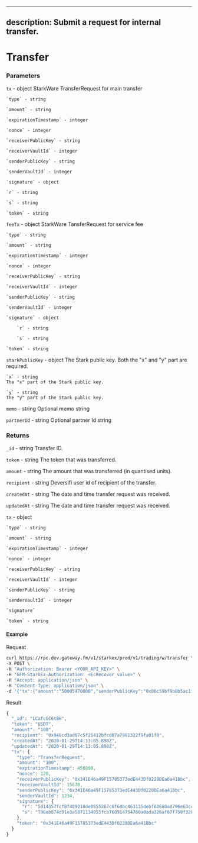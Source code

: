 
---
description: Submit a request for internal transfer.
---
# **Transfer**

### **Parameters**

`tx` - object
StarkWare TransferRequest for main transfer

    `type` - string
    
    `amount` - string
    
    `expirationTimestamp` - integer
    
    `nonce` - integer
    
    `receiverPublicKey` - string
    
    `receiverVaultId` - integer
    
    `senderPublicKey` - string
    
    `senderVaultId` - integer
    
    `signature` - object
    
    `r` - string
    
    `s` - string
    
    `token` - string

`feeTx` - object
StarkWare TansferRequest for service fee

    `type` - string
    
    `amount` - string
    
    `expirationTimestamp` - integer
    
    `nonce` - integer
    
    `receiverPublicKey` - string
    
    `receiverVaultId` - integer
    
    `senderPublicKey` - string
    
    `senderVaultId` - integer
    
    `signature` - object
    
        `r` - string
        
        `s` - string
    
    `token` - string

`starkPublicKey` - object
The Stark public key. Both the "x" and "y" part are required.

    `x` - string
    The "x" part of the Stark public key.
    
    `y` - string
    The "y" part of the Stark public key.

`memo` - string
Optional memo string

`partnerId` - string
Optional partner Id string

### **Returns**
`_id`  - string
Transfer ID.

`token` - string
The token that was transferred.

`amount` - string
The amount that was transferred (in quantised units).

`recipient` - string
Deversifi user id of recipient of the transfer.

`createdAt` - string
The date and time transfer request was received.

`updatedAt`  - string
The date and time transfer request was received.

`tx` - object

    `type` - string
    
    `amount` - string
    
    `expirationTimestamp` - integer
    
    `nonce` - integer
    
    `receiverPublicKey` - string
    
    `receiverVaultId` - integer
    
    `senderPublicKey` - string
    
    `senderVaultId` - integer 
    
    `signature`
    
    `token` - string

#### **Example**

Request

```bash
curl https://rpc.dev.gateway.fm/v1/starkex/prod/v1/trading/w/transfer \
-X POST \
-H "Authorization: Bearer <YOUR_API_KEY>" \
-H "GFM-StarkEx-Authorization: <EcRecover_value>" \
-H "Accept: application/json" \
-H "Content-Type: application/json" \  
-d '{"tx":{"amount":"50005470000","senderPublicKey":"0x06c59bf9b8b5ac1fc826b473e210108aa4ee1174118ef58e6d34214bbaa7888e","receiverPublicKey":"0x024d3b90ac06389d074bb4f331852dc0d94ed2c8a3a09fdcb2bfd89e9be9e9b6","receiverVaultId":1623227486,"senderVaultId":1623227486,"token":"0xb333e3142fe16b78628f19bb15afddaef437e72d6d7f5c6c20c6801a27fba6","type":"TransferRequest","nonce":887721649,"expirationTimestamp":887656,"signature":{"r":"0x7076fceeec1283778ba54bf595de306850848dc13a2d85a4ae6b20f7df073a3","s":"0x14837f8d9a03c462eec30977372670c6e7c3c0a34d4a1f8358ce8bb4cc4c820"}},"feeTx":{"amount":"30000","senderPublicKey":"0x06c59bf9b8b5ac1fc826b473e210108aa4ee1174118ef58e6d34214bbaa7888e","receiverPublicKey":"0x037e11c9c9817ce9f3cb31ed7f00491478a7689bb8442b9ff37596ac35f41680","receiverVaultId":982288831,"senderVaultId":1623227486,"token":"0xb333e3142fe16b78628f19bb15afddaef437e72d6d7f5c6c20c6801a27fba6","type":"TransferRequest","nonce":1729595474,"expirationTimestamp":887656,"signature":{"r":"0x45232bcb8c87d9d3e744ec269f855d887a407f1ab08d13a26005354c43a43ea","s":"0x62da4284b4fa60a9da6832e062db14a46bff1386eda6e6033eac5c83b529749"}},"starkPublicKey":{"x":"06c59bf9b8b5ac1fc826b473e210108aa4ee1174118ef58e6d34214bbaa7888e","y":"1e27fc9abf6613c2584904886669790fda4c6e289ab418c6b20ae2222e738dd"}}'
```


Result

```javascript
{
  "_id": "LCafcGC6tBH",
  "token": "USDT",
  "amount": "100",
  "recipient": "0x948cd3ad67c5f21412bfcd07a7981322f9fa01f0",
  "createdAt": "2020-01-29T14:13:05.898Z",
  "updatedAt": "2020-01-29T14:13:05.898Z",
  "tx": {
    "type": "TransferRequest",
    "amount": "100",
    "expirationTimestamp": 456890,
    "nonce": 120,
    "receiverPublicKey": "0x341E46a49F15785373edE443Df0220DEa6a41Bbc",
    "receiverVaultId": 15678,
    "senderPublicKey": "0x341E46a49F15785373edE443Df0220DEa6a41Bbc",
    "senderVaultId": 1234,
    "signature": {
      "r": "5d14357fcf8f489218de0855267c6f64bc463135debf62680ad796e63cd6d3b",
      "s": "786ab874d91e3a5871134955fcb768914754760a0ada326af67f758f32819cf"
    },
    "token": "0x341E46a49F15785373edE443Df0220DEa6a41Bbc"
  }
}
```